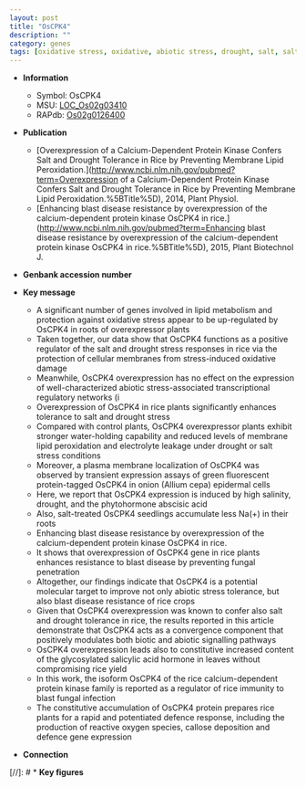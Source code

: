 ```yaml
---
layout: post
title: "OsCPK4"
description: ""
category: genes
tags: [oxidative stress, oxidative, abiotic stress, drought, salt, salt stress, tolerance, stress, plasma membrane, phytohormone, drought stress, drought stress , abscisic acid, drought stress response, stress response, biotic stress, seedlings, resistance, yield, drought tolerance, disease, salicylic acid, blast, disease resistance, immunity, blast disease, stress tolerance, Kinase, reactive oxygen species, defence, protein kinase, defence response]
---
```


* **Information**  
    + Symbol: OsCPK4  
    + MSU: [LOC_Os02g03410](http://rice.plantbiology.msu.edu/cgi-bin/ORF_infopage.cgi?orf=LOC_Os02g03410)  
    + RAPdb: [Os02g0126400](http://rapdb.dna.affrc.go.jp/viewer/gbrowse_details/irgsp1?name=Os02g0126400)  

* **Publication**  
    + [Overexpression of a Calcium-Dependent Protein Kinase Confers Salt and Drought Tolerance in Rice by Preventing Membrane Lipid Peroxidation.](http://www.ncbi.nlm.nih.gov/pubmed?term=Overexpression of a Calcium-Dependent Protein Kinase Confers Salt and Drought Tolerance in Rice by Preventing Membrane Lipid Peroxidation.%5BTitle%5D), 2014, Plant Physiol.
    + [Enhancing blast disease resistance by overexpression of the calcium-dependent protein kinase OsCPK4 in rice.](http://www.ncbi.nlm.nih.gov/pubmed?term=Enhancing blast disease resistance by overexpression of the calcium-dependent protein kinase OsCPK4 in rice.%5BTitle%5D), 2015, Plant Biotechnol J.

* **Genbank accession number**  

* **Key message**  
    + A significant number of genes involved in lipid metabolism and protection against oxidative stress appear to be up-regulated by OsCPK4 in roots of overexpressor plants
    + Taken together, our data show that OsCPK4 functions as a positive regulator of the salt and drought stress responses in rice via the protection of cellular membranes from stress-induced oxidative damage
    + Meanwhile, OsCPK4 overexpression has no effect on the expression of well-characterized abiotic stress-associated transcriptional regulatory networks (i
    + Overexpression of OsCPK4 in rice plants significantly enhances tolerance to salt and drought stress
    + Compared with control plants, OsCPK4 overexpressor plants exhibit stronger water-holding capability and reduced levels of membrane lipid peroxidation and electrolyte leakage under drought or salt stress conditions
    + Moreover, a plasma membrane localization of OsCPK4 was observed by transient expression assays of green fluorescent protein-tagged OsCPK4 in onion (Allium cepa) epidermal cells
    + Here, we report that OsCPK4 expression is induced by high salinity, drought, and the phytohormone abscisic acid
    + Also, salt-treated OsCPK4 seedlings accumulate less Na(+) in their roots
    + Enhancing blast disease resistance by overexpression of the calcium-dependent protein kinase OsCPK4 in rice.
    + It shows that overexpression of OsCPK4 gene in rice plants enhances resistance to blast disease by preventing fungal penetration
    + Altogether, our findings indicate that OsCPK4 is a potential molecular target to improve not only abiotic stress tolerance, but also blast disease resistance of rice crops
    + Given that OsCPK4 overexpression was known to confer also salt and drought tolerance in rice, the results reported in this article demonstrate that OsCPK4 acts as a convergence component that positively modulates both biotic and abiotic signalling pathways
    + OsCPK4 overexpression leads also to constitutive increased content of the glycosylated salicylic acid hormone in leaves without compromising rice yield
    + In this work, the isoform OsCPK4 of the rice calcium-dependent protein kinase family is reported as a regulator of rice immunity to blast fungal infection
    + The constitutive accumulation of OsCPK4 protein prepares rice plants for a rapid and potentiated defence response, including the production of reactive oxygen species, callose deposition and defence gene expression

* **Connection**  

[//]: # * **Key figures**  


